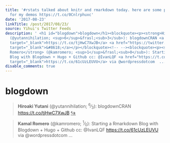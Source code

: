 ```yaml
---
title: '#rstats talked about knitr and rmarkdown today. here are some plots i made
  for my demos https://t.co/0Cnlrphuxc'
date: '2017-08-23'
linkTitle: /post/2017/08/23/
source: Yihui's Twitter Feeds
description: ' <h1 id="blogdown">blogdown</h1><blockquote><p><strong>Hiroaki Yutani</strong>
  (@yutannihilation; <sup>6</sup>&frasl;<sub>3</sub>): blogdownCRAN <a href="https://t.co/tjHwC7XwJB"
  target="_blank">https://t.co/tjHwC7XwJB</a> <a href="https://twitter.com/xieyihui/status/900179700533780481"
  target="_blank">&#8618;</a></p></blockquote><!-- --><blockquote><p><strong>Kamal
  Romero</strong> (@kamromero; <sup>1</sup>&frasl;<sub>0</sub>): Starting a Rmarkdown
  Blog with Blogdown + Hugo + Github cc: @IvanLQF <a href="https://t.co/61cUzLEUVU"
  target="_blank">https://t.co/61cUzLEUVU</a> via @wordpressdotcom  ...'
disable_comments: true
---
```

 <h1 id="blogdown">blogdown</h1><blockquote><p><strong>Hiroaki Yutani</strong> (@yutannihilation; <sup>6</sup>&frasl;<sub>3</sub>): blogdownCRAN <a href="https://t.co/tjHwC7XwJB" target="_blank">https://t.co/tjHwC7XwJB</a> <a href="https://twitter.com/xieyihui/status/900179700533780481" target="_blank">&#8618;</a></p></blockquote><!-- --><blockquote><p><strong>Kamal Romero</strong> (@kamromero; <sup>1</sup>&frasl;<sub>0</sub>): Starting a Rmarkdown Blog with Blogdown + Hugo + Github cc: @IvanLQF <a href="https://t.co/61cUzLEUVU" target="_blank">https://t.co/61cUzLEUVU</a> via @wordpressdotcom  ...